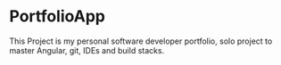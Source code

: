 # PortfolioApp

This Project is my personal software developer portfolio, solo project to master Angular, git, IDEs and build stacks.

